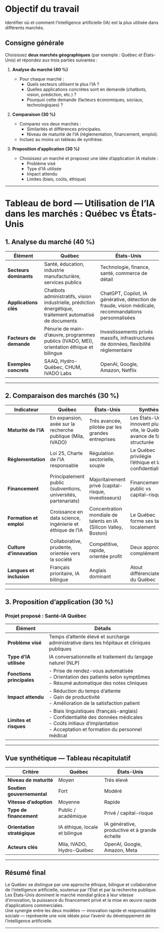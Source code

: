 # Objectif du travail

Identifier où et comment l’intelligence artificielle (IA) est la plus utilisée dans différents marchés.

## Consigne générale

Choisissez **deux marchés géographiques** (par exemple : Québec et États-Unis) et répondez aux trois parties suivantes :

1. **Analyse du marché (40 %)**
   - Pour chaque marché :
     - Quels secteurs utilisent le plus l’IA ?
     - Quelles applications concrètes sont en demande (chatbots, vision, prédiction, etc.) ?
     - Pourquoi cette demande (facteurs économiques, sociaux, technologiques) ?

2. **Comparaison (30 %)**
   - Comparez vos deux marchés :
     - Similarités et différences principales.
     - Niveau de maturité de l’IA (réglementation, financement, emploi).
   - Incluez au moins un tableau de synthèse.

3. **Proposition d’application (30 %)**
   - Choisissez un marché et proposez une idée d’application IA réaliste :
     - Problème visé
     - Type d’IA utilisée
     - Impact attendu
     - Limites (biais, coûts, éthique)

---

# Tableau de bord — Utilisation de l’IA dans les marchés : Québec vs États-Unis

## 1. Analyse du marché (40 %)

| Élément | Québec | États-Unis |
|----------|---------|------------|
| **Secteurs dominants** | Santé, éducation, industrie manufacturière, services publics | Technologie, finance, santé, commerce de détail |
| **Applications clés** | Chatbots administratifs, vision industrielle, prédiction énergétique, traitement automatisé de documents | ChatGPT, Copilot, IA générative, détection de fraude, vision médicale, recommandations personnalisées |
| **Facteurs de demande** | Pénurie de main-d’œuvre, programmes publics (IVADO, MEI), orientation éthique et bilingue | Investissements privés massifs, infrastructures de données, flexibilité réglementaire |
| **Exemples concrets** | SAAQ, Hydro-Québec, CHUM, IVADO Labs | OpenAI, Google, Amazon, Netflix |

---

## 2. Comparaison des marchés (30 %)

| Indicateur | Québec | États-Unis | Synthèse |
|-------------|---------|-------------|-----------|
| **Maturité de l’IA** | En expansion, axée sur la recherche publique (Mila, IVADO) | Très avancée, pilotée par les grandes entreprises | Les États-Unis innovent plus vite, le Québec avance de façon structurée |
| **Réglementation** | Loi 25, Charte de l’IA responsable | Régulation sectorielle, souple | Le Québec privilégie l’éthique et la confidentialité |
| **Financement** | Principalement public (subventions, universités, partenariats) | Majoritairement privé (capital-risque, investisseurs) | Financement public vs capital-risque |
| **Formation et emploi** | Croissance en data science, ingénierie et éthique de l’IA | Concentration mondiale de talents en IA (Silicon Valley, Boston) | Le Québec forme ses talents localement |
| **Culture d’innovation** | Collaborative, prudente, orientée vers la société | Compétitive, rapide, orientée profit | Deux approches complémentaires |
| **Langues et inclusion** | Français prioritaire, IA bilingue | Anglais dominant | Atout différenciateur du Québec |

---

## 3. Proposition d’application (30 %)

### Projet proposé : **Santé-IA Québec**

| Élément | Détails |
|----------|----------|
| **Problème visé** | Temps d’attente élevé et surcharge administrative dans les hôpitaux et cliniques publiques |
| **Type d’IA utilisée** | IA conversationnelle et traitement du langage naturel (NLP) |
| **Fonctions principales** | - Prise de rendez-vous automatisée<br>- Orientation des patients selon symptômes<br>- Résumé automatique des notes cliniques |
| **Impact attendu** | - Réduction du temps d’attente<br>- Gain de productivité<br>- Amélioration de la satisfaction patient |
| **Limites et risques** | - Biais linguistiques (français-anglais)<br>- Confidentialité des données médicales<br>- Coûts initiaux d’implantation<br>- Acceptation et formation du personnel médical |

---

## Vue synthétique — Tableau récapitulatif

| Critère | Québec | États-Unis |
|----------|---------|-------------|
| **Niveau de maturité** | Moyen | Très élevé |
| **Soutien gouvernemental** | Fort | Modéré |
| **Vitesse d’adoption** | Moyenne | Rapide |
| **Type de financement** | Public / académique | Privé / capital-risque |
| **Orientation stratégique** | IA éthique, locale et bilingue | IA générative, productive et à grande échelle |
| **Acteurs clés** | Mila, IVADO, Hydro-Québec | OpenAI, Google, Amazon, Meta |

---

## Résumé final

Le Québec se distingue par une approche éthique, bilingue et collaborative de l’intelligence artificielle, soutenue par l’État et par la recherche publique.  
Les États-Unis dominent le marché mondial grâce à leur vitesse d’innovation, la puissance du financement privé et la mise en œuvre rapide d’applications commerciales.  
Une synergie entre les deux modèles — innovation rapide et responsabilité sociale — représente une voie idéale pour l’avenir du développement de l’intelligence artificielle.

---
